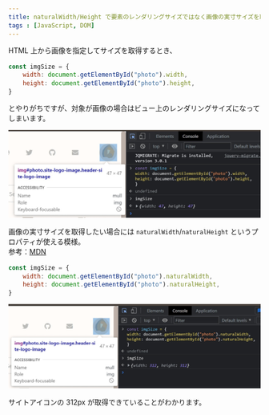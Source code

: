```yaml
---
title: naturalWidth/Height で要素のレンダリングサイズではなく画像の実寸サイズを取得する
tags : [JavaScript, DOM]
---
```


HTML 上から画像を指定してサイズを取得するとき、

```js
const imgSize = {
    width: document.getElementById("photo").width,
    height: document.getElementById("photo").height,
}
```

とやりがちですが、対象が画像の場合はビュー上のレンダリングサイズになってしまいます。

![image-size-width-height](../images/image-size-width-height.png)

画像の実寸サイズを取得したい場合には `naturalWidth`/`naturalHeight` というプロパティが使える模様。  
参考：[MDN](https://developer.mozilla.org/en-US/docs/Web/API/HTMLImageElement/naturalWidth)

```js
const imgSize = {
    width: document.getElementById("photo").naturalWidth,
    height: document.getElementById("photo").naturalHeight,
}
```

![image-size-naturalWidth-naturalHeight](../images/image-size-naturalWidth-naturalHeight.png)

サイトアイコンの 312px が取得できていることがわかります。
